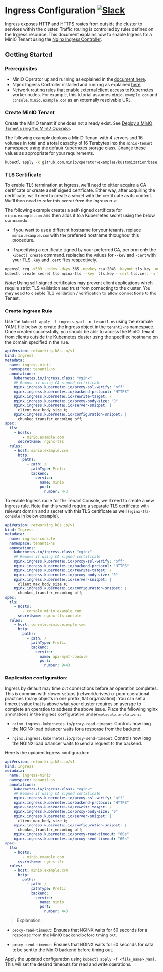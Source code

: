 # Ingress Configuration [![Slack](https://slack.min.io/slack?type=svg)](https://slack.min.io)

Ingress exposes HTTP and HTTPS routes from outside the cluster to services within the cluster. Traffic routing is
controlled by rules defined on the Ingress resource. This document explains how to enable Ingress for a MinIO Tenant
using the [Nginx Ingress Controller](https://kubernetes.github.io/ingress-nginx/).

## Getting Started

### Prerequisites

- MinIO Operator up and running as explained in
  the [document here](https://min.io/docs/minio/kubernetes/upstream/operations/installation.html).
- Nginx Ingress Controller installed and running as
  explained [here](https://kubernetes.github.io/ingress-nginx/deploy/).
- Network routing rules that enable external client access to Kubernetes worker nodes. For example, this tutorial
  assumes `minio.example.com` and `console.minio.example.com` as an externally resolvable URL.

### Create MinIO Tenant

Create the MinIO tenant if one does not already exist.
See [Deploy a MinIO Tenant using the MinIO Operator](https://min.io/docs/minio/kubernetes/upstream/operations/install-deploy-manage/deploy-minio-tenant.html).

The following example deploys a MinIO Tenant with 4 servers and 16 volumes in total and a total capacity of 16 Terabytes
into the `minio-tenant` namespace using the default Kubernetes storage class. Change these values as appropriate for
your requirements.

```sh
kubectl apply -k github.com/minio/operator/examples/kustomization/base
```

### TLS Certificate

To enable TLS termination at Ingress, we'll need to either acquire a CA certificate or create a self signed certificate.
Either way, after acquiring the certificate, we'll need to create a secret with the certificate as its content. We'll
then need to refer this secret from the Ingress rule.

The following example creates a self-signed certificate for `minio.example.com` and then adds it to a Kubernetes secret
using the below commands.

- If you want to use a different hostname for your tenants, replace `minio.example.com` with the preferred hostname
  throughout this procedure.

- If specifying a certificate signed by your preferred CA, perform only the `kubectl create` command, replacing the
  values for `--key` and `-cert` with your TLS `.key` and `.cert` files respectively.

```sh
openssl req -x509 -nodes -days 365 -newkey rsa:2048 -keyout tls.key -out tls.cert -subj "/CN=minio.example.com/O=minio.example.com"
kubectl create secret tls nginx-tls --key  tls.key --cert tls.cert -n tenant1-ns
```

*Note*: Using self-signed certificates may prevent client applications which require strict TLS validation and trust
from connecting to the cluster. You may need to disable TLS validation / verification to allow connections to the
Tenant.

### Create Ingress Rule

Use the `kubectl apply -f ingress.yaml -n tenant1-ns` using the example YAML file below to create the Ingress object in
the `tenant1-ns` namespace. Once created successfully, you should be able to access the MinIO Tenant from clients
outside the Kubernetes cluster using the specified hostname on the domain specified in the rule.

```yaml
apiVersion: networking.k8s.io/v1
kind: Ingress
metadata:
  name: ingress-minio
  namespace: tenant1-ns
  annotations:
    kubernetes.io/ingress.class: "nginx"
    ## Remove if using CA signed certificate
    nginx.ingress.kubernetes.io/proxy-ssl-verify: "off"
    nginx.ingress.kubernetes.io/backend-protocol: "HTTPS"
    nginx.ingress.kubernetes.io/rewrite-target: /
    nginx.ingress.kubernetes.io/proxy-body-size: "0"
    nginx.ingress.kubernetes.io/server-snippet: |
      client_max_body_size 0;
    nginx.ingress.kubernetes.io/configuration-snippet: |
      chunked_transfer_encoding off;
spec:
  tls:
    - hosts:
        - minio.example.com
      secretName: nginx-tls
  rules:
    - host: minio.example.com
      http:
        paths:
          - path: /
            pathType: Prefix
            backend:
              service:
                name: minio
                port:
                  number: 443
```

To enable Ingress route for the Tenant Console, we'll need to create a new Ingress rule. Note that this would require a
separate TLS certificate with relevant domain and a secret with this TLS certificate as well (`nginx-tls-console` in
below example).

```yaml
apiVersion: networking.k8s.io/v1
kind: Ingress
metadata:
  name: ingress-console
  namespace: tenant1-ns
  annotations:
    kubernetes.io/ingress.class: "nginx"
    ## Remove if using CA signed certificate
    nginx.ingress.kubernetes.io/proxy-ssl-verify: "off"
    nginx.ingress.kubernetes.io/backend-protocol: "HTTPS"
    nginx.ingress.kubernetes.io/rewrite-target: /
    nginx.ingress.kubernetes.io/proxy-body-size: "0"
    nginx.ingress.kubernetes.io/server-snippet: |
      client_max_body_size 0;
    nginx.ingress.kubernetes.io/configuration-snippet: |
      chunked_transfer_encoding off;
spec:
  tls:
    - hosts:
        - console.minio.example.com
      secretName: nginx-tls-console
  rules:
    - host: console.minio.example.com
      http:
        paths:
          - path: /
            pathType: Prefix
            backend:
              service:
                name: api-mgmt-console
                port:
                  number: 9443
```

### Replication configuration:

Ingress by default may time out connections before an operation completes.
This is common with slower setups (network/drives) or poor operational practices (many objects in one prefix, flat organization). 
You can set a timeout value that is above what your cluster requires on average to complete an operation to address the above issue.
Place the following nginx annotations in the ingress configuration under `metadata.anotations`:

* `nginx.ingress.kubernetes.io/proxy-read-timeout`: Controls how long the NGINX load balancer waits for a response from the backend.

* `nginx.ingress.kubernetes.io/proxy-send-timeout`: Controls how long the NGINX load balancer waits to send a request to the backend.

Here is the updated ingress configuration:

```yaml
apiVersion: networking.k8s.io/v1
kind: Ingress
metadata:
  name: ingress-minio
  namespace: tenant1-ns
  annotations:
    kubernetes.io/ingress.class: "nginx"
    ## Remove if using CA signed certificate
    nginx.ingress.kubernetes.io/proxy-ssl-verify: "off"
    nginx.ingress.kubernetes.io/backend-protocol: "HTTPS"
    nginx.ingress.kubernetes.io/rewrite-target: /
    nginx.ingress.kubernetes.io/proxy-body-size: "0"
    nginx.ingress.kubernetes.io/server-snippet: |
      client_max_body_size 0;
    nginx.ingress.kubernetes.io/configuration-snippet: |
      chunked_transfer_encoding off;
    nginx.ingress.kubernetes.io/proxy-read-timeout: "60s"
    nginx.ingress.kubernetes.io/proxy-send-timeout: "60s"
spec:
  tls:
    - hosts:
        - minio.example.com
      secretName: nginx-tls
  rules:
    - host: minio.example.com
      http:
        paths:
          - path: /
            pathType: Prefix
            backend:
              service:
                name: minio
                port:
                  number: 443
```

> Explanation:

* `proxy-read-timeout`: Ensures that NGINX waits for 60 seconds for a response from the MinIO backend before timing out.

* `proxy-send-timeout`: Ensures that NGINX waits for 60 seconds for data to be sent to the MinIO backend before timing out.

Apply the updated configuration using `kubectl apply -f <file_name>.yaml`. This will set the desired timeouts for read and write operations.
